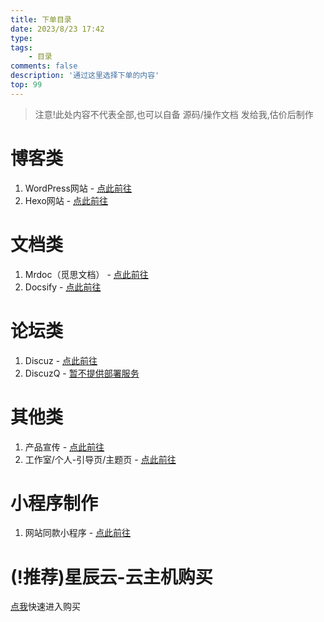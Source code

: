 ```yaml
---
title: 下单目录
date: 2023/8/23 17:42
type: 
tags: 
    - 目录
comments: false
description: '通过这里选择下单的内容'
top: 99
---
```

>注意!此处内容不代表全部,也可以自备 源码/操作文档 发给我,估价后制作 
# 博客类
 1. WordPress网站 - [点此前往](https://docs.maresera.top/2023/08/23/wordpress/)
 2. Hexo网站 - [点此前往](https://docs.maresera.top/2023/08/23/hexo/)
# 文档类
 1. Mrdoc（觅思文档） - [点此前往](https://docs.maresera.top/2023/08/23/mrdoc/)
 2. Docsify - [点此前往](https://docs.maresera.top/2023/08/23/docsify/)
# 论坛类
 1. Discuz - [点此前往](https://docs.maresera.top/2023/08/23/discuz/)
 2. DiscuzQ - [暂不提供部署服务](https://docs.maresera.top/2023/08/23/discuzq/)
# 其他类
 1. 产品宣传 - [点此前往](https://docs.maresera.top/2023/08/23/xuanchuan/)
 2. 工作室/个人-引导页/主题页 - [点此前往](https://docs.maresera.top/2023/08/23/yindaozhuti/)
# 小程序制作
 1. 网站同款小程序 - [点此前往](https://docs.maresera.top/2023/08/23/xiaochengxv/)
# (!推荐)星辰云-云主机购买
[点我](https://starxn.com/aff/JEXFCUTI)快速进入购买